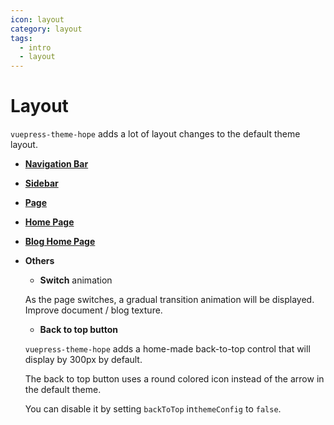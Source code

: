 ```yaml
---
icon: layout
category: layout
tags:
  - intro
  - layout
---
```


# Layout

`vuepress-theme-hope` adds a lot of layout changes to the default theme layout.

- [**Navigation Bar**](navbar.md)

- [**Sidebar**](sidebar.md)

- [**Page**](page.md)

- [**Home Page**](home.md)

- [**Blog Home Page**](blog.md)

- **Others**

  - **Switch** animation

  As the page switches, a gradual transition animation will be displayed. Improve document / blog texture.

  - **Back to top button**

  `vuepress-theme-hope` adds a home-made back-to-top control that will display by 300px by default.

  The back to top button uses a round colored icon instead of the arrow in the default theme.

  You can disable it by setting `backToTop` in`themeConfig` to `false`.
